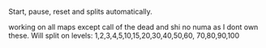 Start, pause, reset and splits automatically.

working on all maps except call of the dead and shi no numa as I dont own these. Will split on levels: 1,2,3,4,5,10,15,20,30,40,50,60, 70,80,90,100
